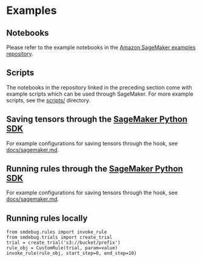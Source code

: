 # Examples
## Notebooks
Please refer to the example notebooks in the [Amazon SageMaker examples repository](https://github.com/awslabs/amazon-sagemaker-examples/tree/master/sagemaker-debugger).

## Scripts
The notebooks in the repository linked in the preceding section come with example scripts which can be used through SageMaker. For more example scripts, see the [scripts/](scripts/) directory.

## Saving tensors through the [SageMaker Python SDK](https://github.com/aws/sagemaker-python-sdk)
For example configurations for saving tensors through the hook, see  [docs/sagemaker.md](../docs/sagemaker.md).

## Running rules through the [SageMaker Python SDK](https://github.com/aws/sagemaker-python-sdk)
For example configurations for saving tensors through the hook, see [docs/sagemaker.md](../docs/sagemaker.md).

## Running rules locally

```
from smdebug.rules import invoke_rule
from smdebug.trials import create_trial
trial = create_trial('s3://bucket/prefix')
rule_obj = CustomRule(trial, param=value)
invoke_rule(rule_obj, start_step=0, end_step=10)
```
